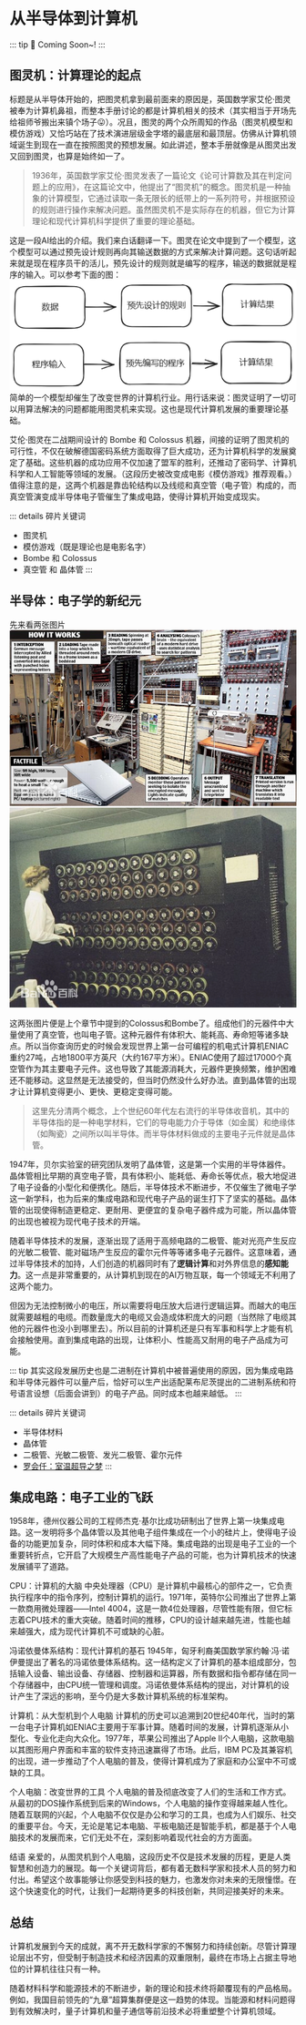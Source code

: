 # 从半导体到计算机<Badge type="warning" text="主线" />
::: tip :tada:
Coming Soon~!
:::
## 图灵机：计算理论的起点

标题是从半导体开始的，把图灵机拿到最前面来的原因是，英国数学家艾伦·图灵被奉为计算机鼻祖，而整本手册讨论的都是计算机相关的技术（其实相当于开场先给祖师爷搬出来镇个场子:stuck_out_tongue:）。况且，图灵的两个众所周知的作品（图灵机模型和模仿游戏）又恰巧站在了技术演进层级金字塔的最底层和最顶层。仿佛从计算机领域诞生到现在一直在按照图灵的预想发展。如此讲述，整本手册就像是从图灵出发又回到图灵，也算是始终如一了。

> 1936年，英国数学家艾伦·图灵发表了一篇论文《论可计算数及其在判定问题上的应用》，在这篇论文中，他提出了“图灵机”的概念。图灵机是一种抽象的计算模型，它通过读取一条无限长的纸带上的一系列符号，并根据预设的规则进行操作来解决问题。虽然图灵机不是实际存在的机器，但它为计算理论和现代计算机科学提供了重要的理论基础。

这是一段AI给出的介绍。我们来白话翻译一下。图灵在论文中提到了一个模型，这个模型可以通过预先设计规则再向其输送数据的方式来解决计算问题。这句话听起来就是现在程序员干的活儿，预先设计的规则就是编写的程序，输送的数据就是程序的输入。可以参考下面的图：
![Turing-program](./images/Turing-program.png)
简单的一个模型却催生了改变世界的计算机行业。用行话来说：图灵证明了一切可以用算法解决的问题都能用图灵机来实现。这也是现代计算机发展的重要理论基础。

艾伦·图灵在二战期间设计的 Bombe 和 Colossus 机器，间接的证明了图灵机的可行性，不仅在破解德国密码系统方面取得了巨大成功，还为计算机科学的发展奠定了基础。这些机器的成功应用不仅加速了盟军的胜利，还推动了密码学、计算机科学和人工智能等领域的发展。（这段历史被改变成电影《模仿游戏》<Badge type="tip">推荐观看</Badge>。）
值得注意的是，这两个机器是靠齿轮结构以及线缆和真空管（电子管）构成的，而真空管演变成半导体电子管催生了集成电路，使得计算机开始变成现实。

::: details 碎片关键词
* 图灵机
* 模仿游戏（既是理论也是电影名字）
* Bombe 和 Colossus
* 真空管 和 晶体管
:::

## 半导体：电子学的新纪元
先来看两张图片
![Colossus](./images/Colossus.webp)
![Colossus](./images/Bombe.webp)

这两张图片便是上个章节中提到的Colossus和Bombe了。组成他们的元器件中大量使用了真空管，也叫电子管。这种元器件有体积大、能耗高、寿命短等诸多缺点。所以当你查询历史的时候会发现世界上第一台可编程的机电式计算机ENIAC重约27吨，占地1800平方英尺（大约167平方米）。ENIAC使用了超过17000个真空管作为其主要电子元件。这也导致了其能源消耗大，元器件更换频繁，维护困难还不能移动。这显然是无法接受的，但当时仍然没什么好办法。直到晶体管的出现才让计算机变得更小、更快、更稳定变得可能。

> 这里先分清两个概念，上个世纪60年代左右流行的半导体收音机，其中的半导体指的是一种电学材料，它们的导电能力介于导体（如金属）和绝缘体（如陶瓷）之间所以叫半导体。而半导体材料做成的主要电子元件就是晶体管。

1947年，贝尔实验室的研究团队发明了晶体管，这是第一个实用的半导体器件。晶体管相比早期的真空电子管，具有体积小、能耗低、寿命长等优点，极大地促进了电子设备的小型化和便携化。随后，半导体技术不断进步，不仅催生了微电子学这一新学科，也为后来的集成电路和现代电子产品的诞生打下了坚实的基础。晶体管的出现使得制造更稳定、更耐用、更便宜的复杂电子器件成为可能，所以晶体管的出现也被视为现代电子技术的开端。

随着半导体技术的发展，逐渐出现了适用于高频电路的二极管、能对光亮产生反应的光敏二极管、能对磁场产生反应的霍尔元件等等诸多电子元器件。这意味着，通过半导体技术的加持，人们创造的机器同时有了**逻辑计算**和对外界信息的**感知能力**。这一点是非常重要的，从计算机到现在的AI万物互联，每一个领域无不利用了这两个能力。

但因为无法控制微小的电压，所以需要将电压放大后进行逻辑运算。而越大的电压就需要越粗的电缆。而数量庞大的电缆又会造成体积庞大的问题（当然除了电缆其他的元器件也没小到哪里去）。所以目前的计算机还是只有军事和科学上才能有机会接触使用。直到集成电路的出现，让体积小、性能高又耐用的电子产品成为可能。

::: tip
其实这段发展历史也是二进制在计算机中被普遍使用的原因，因为集成电路和半导体元器件可以量产后，恰好可以生产出适配莱布尼茨提出的二进制系统和符号语言设想（后面会讲到）的电子产品。同时成本也越来越低。
:::


::: details 碎片关键词
* 半导体材料
* 晶体管
* 二极管、光敏二极管、发光二极管、霍尔元件
* [罗会仟：室温超导之梦](https://self.kepu.net.cn/self_yj/201908/t20190813_482380.html)
:::

## 集成电路：电子工业的飞跃
1958年，德州仪器公司的工程师杰克·基尔比成功研制出了世界上第一块集成电路。这一发明将多个晶体管以及其他电子组件集成在一个小的硅片上，使得电子设备的功能更加复杂，同时体积和成本大幅下降。集成电路的出现是电子工业的一个重要转折点，它开启了大规模生产高性能电子产品的可能，也为计算机技术的快速发展铺平了道路。

CPU：计算机的大脑
中央处理器（CPU）是计算机中最核心的部件之一，它负责执行程序中的指令序列，控制计算机的运行。1971年，英特尔公司推出了世界上第一款商用微处理器——Intel 4004，这是一款4位处理器，尽管性能有限，但它标志着CPU技术的重大突破。随着时间的推移，CPU的设计越来越先进，性能也越来越强大，成为现代计算机不可或缺的心脏。

冯诺依曼体系结构：现代计算机的基石
1945年，匈牙利裔美国数学家约翰·冯·诺伊曼提出了著名的冯诺依曼体系结构。这一结构定义了计算机的基本组成部分，包括输入设备、输出设备、存储器、控制器和运算器，所有数据和指令都存储在同一个存储器中，由CPU统一管理和调度。冯诺依曼体系结构的提出，对计算机的设计产生了深远的影响，至今仍是大多数计算机系统的标准架构。

计算机：从大型机到个人电脑
计算机的历史可以追溯到20世纪40年代，当时的第一台电子计算机如ENIAC主要用于军事计算。随着时间的发展，计算机逐渐从小型化、专业化走向大众化。1977年，苹果公司推出了Apple II个人电脑，这款电脑以其图形用户界面和丰富的软件支持迅速赢得了市场。此后，IBM PC及其兼容机的出现，进一步推动了个人电脑的普及，使得计算机成为了家庭和办公室中不可或缺的工具。

个人电脑：改变世界的工具
个人电脑的普及彻底改变了人们的生活和工作方式。从最初的DOS操作系统到后来的Windows，个人电脑的操作变得越来越人性化。随着互联网的兴起，个人电脑不仅仅是办公和学习的工具，也成为人们娱乐、社交的重要平台。今天，无论是笔记本电脑、平板电脑还是智能手机，都是基于个人电脑技术的发展而来，它们无处不在，深刻影响着现代社会的方方面面。

结语
亲爱的，从图灵机到个人电脑，这段历史不仅是技术发展的历程，更是人类智慧和创造力的展现。每一个关键词背后，都有着无数科学家和技术人员的努力和付出。希望这个故事能够让你感受到科技的魅力，也激发你对未来的无限憧憬。在这个快速变化的时代，让我们一起期待更多的科技创新，共同迎接美好的未来。

## 总结
计算机发展到今天的成就，离不开无数科学家的不懈努力和持续创新。尽管计算理论层出不穷，但受制于制造技术和经济因素的双重限制，最终在市场上占据主导地位的计算机往往只有一种。

随着材料科学和能源技术的不断进步，新的理论和技术终将颠覆现有的产品格局。例如，我国目前领先的“九章”超算集群便是这一趋势的体现。当能源和材料问题得到有效解决时，量子计算机和量子通信等前沿技术必将重塑整个计算机领域。